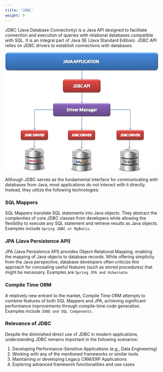 ```yaml
---
title: 'JDBC'
weight: 9
--- 
```


JDBC (Java Database Connectivity) is a Java API designed to facilitate connection and execution of queries with relational databases compatible with SQL. It is an integral part of Java SE (Java Standard Edition). JDBC API relies on JDBC drivers to establish connections with databases.

![JDBC Architecture](./Java_jdbc.webp "JDBC Architecture")

Although JDBC serves as the fundamental interface for communicating with databases from Java, most applications do not interact with it directly. Instead, they utilize the following technologies:

### SQL Mappers

SQL Mappers translate SQL statements into Java objects. They abstract the complexities of core JDBC classes from developers while allowing the flexibility to execute any SQL statement and retrieve results as Java objects. Examples include `Spring JDBC or MyBatis`.

### JPA (Java Persistence API)

JPA (Java Persistence API) provides Object-Relational Mapping, enabling the mapping of Java objects to database records. While offering simplicity from the Java perspective, database developers often criticize this approach for concealing useful features (such as stored procedures) that might be necessary. Examples are `Spring JPA and Hibernate`.

### Compile Time ORM

A relatively new entrant to the market, Compile Time ORM attempts to combine features of both SQL Mappers and JPA, achieving significant performance improvements through compile-time code generation. Examples include `JOOQ and SQL Components`.

### Relevance of JDBC

Despite the diminished direct use of JDBC in modern applications, understanding JDBC remains important in the following scenarios:

1. Developing Performance-Sensitive Applications (e.g., Data Engineering)
2. Working with any of the mentioned frameworks or similar tools
3. Maintaining or developing Legacy CRM/ERP Applications
4. Exploring advanced framework functionalities and use cases
